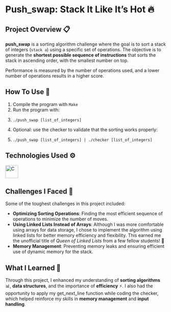 # Push_swap: Stack It Like It’s Hot 🔥

## Project Overview 📋

**push_swap** is a sorting algorithm challenge where the goal is to sort a stack of integers (`stack a`) using a specific set of operations. 
The objective is to generate the **shortest possible sequence of instructions** that sorts the stack in ascending order, with the smallest number on top.

Performance is measured by the number of operations used, and a lower number of operations results in a higher score.

## How To Use 🔧

1. Compile the program with `Make`
2. Run the program with:
3. ```
   ./push_swap [list_of_integers]
4. Optional: use the checker to validate that the sorting works properly:
5. ```
   ./push_swap [list_of_integers] | ./checker [list_of_integers]
## Technologies Used ⚙️

<img src="https://cdn.worldvectorlogo.com/logos/c-1.svg" alt="C" width="40" height="40"/>

## Challenges I Faced 🧠

Some of the toughest challenges in this project included:

- **Optimizing Sorting Operations**: Finding the most efficient sequence of operations to minimize the number of moves.
- **Using Linked Lists Instead of Arrays**: Although I was more comfortable using arrays for data storage, I chose to implement the algorithm using linked lists for better memory efficiency and flexibility.
  This earned me the unofficial title of *Queen of Linked Lists* from a few fellow students! 👑
- **Memory Management**: Preventing memory leaks and ensuring efficient use of dynamic memory for the stack.

## What I Learned 🚀

Through this project, I enhanced my understanding of **sorting algorithms** 📊, **data structures**, and the importance of **efficiency** ⚡. 
I also had the opportunity to apply my get_next_line function while coding the checker, which helped reinforce my skills in **memory management** and **input handling**.
